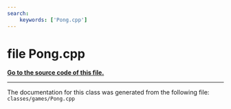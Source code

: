 ```yaml
---
search:
    keywords: ['Pong.cpp']
---
```


# file Pong.cpp

**[Go to the source code of this file.](_pong_8cpp_source.md)**


----------------------------------------
The documentation for this class was generated from the following file: `classes/games/Pong.cpp`
